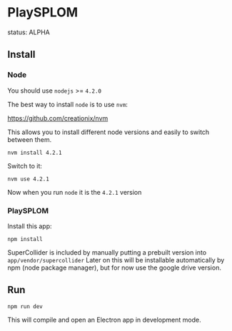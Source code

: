 # PlaySPLOM

status: ALPHA

## Install

### Node

You should use `nodejs` >= `4.2.0`

The best way to install `node` is to use `nvm`:

https://github.com/creationix/nvm

This allows you to install different node versions and easily to switch between them.

    nvm install 4.2.1

Switch to it:

    nvm use 4.2.1

Now when you run `node` it is the `4.2.1` version

### PlaySPLOM

Install this app:

    npm install


SuperCollider is included by manually putting a prebuilt version into `app/vendor/supercollider`
Later on this will be installable automatically by npm (node package manager), but for now use the google drive version.


## Run

    npm run dev

This will compile and open an Electron app in development mode.
